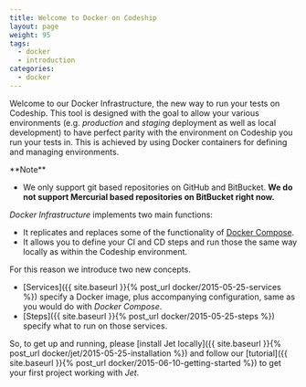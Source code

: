 ```yaml
---
title: Welcome to Docker on Codeship
layout: page
weight: 95
tags:
  - docker
  - introduction
categories:
  - docker
---
```


Welcome to our Docker Infrastructure, the new way to run your tests on Codeship. This tool is designed with the goal to allow your various environments (e.g. _production_ and _staging_ deployment as well as local development) to have perfect parity with the environment on Codeship you run your tests in. This is achieved by using Docker containers for defining and managing environments.

<div class="info-block">
**Note**

- We only support git based repositories on GitHub and BitBucket. **We do not support Mercurial based repositories on BitBucket right now.**
</div>

_Docker Infrastructure_ implements two main functions:

- It replicates and replaces some of the functionality of [Docker Compose](https://docs.docker.com/compose/).
- It allows you to define your CI and CD steps and run those the same way locally as within the Codeship environment.

For this reason we introduce two new concepts.

- [Services]({{ site.baseurl }}{% post_url docker/2015-05-25-services %}) specify a Docker image, plus accompanying configuration, same as you would do with _Docker Compose_.
- [Steps]({{ site.baseurl }}{% post_url docker/2015-05-25-steps %}) specify what to run on those services.

So, to get up and running, please [install Jet locally]({{ site.baseurl }}{% post_url docker/jet/2015-05-25-installation %}) and follow our [tutorial]({{ site.baseurl }}{% post_url docker/2015-06-10-getting-started %}) to get your first project working with _Jet_.
